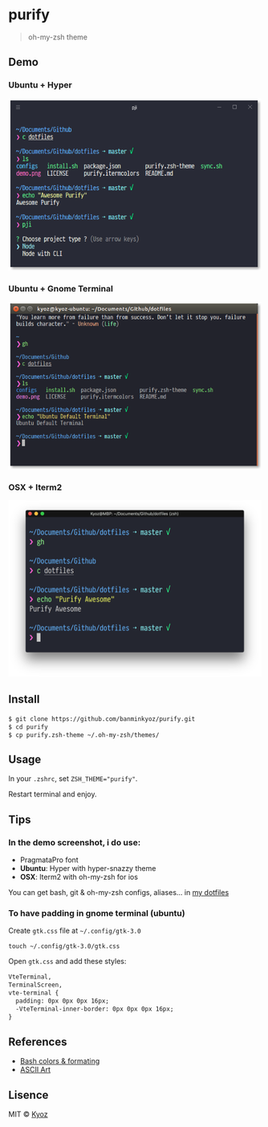 # purify

> oh-my-zsh theme

## Demo

### Ubuntu + Hyper

<p align="center">
  <img src="demo/demo_ubuntu_hyper.png" width="800px">
</p>

### Ubuntu + Gnome Terminal

<p align="center">
  <img src="demo/demo_ubuntu_gnome.png" width="800px">
</p>

### OSX + Iterm2

<p align="center">
  <img src="demo/demo_osx_iterm2.png" width="800px">
</p>

## Install

```
$ git clone https://github.com/banminkyoz/purify.git
$ cd purify
$ cp purify.zsh-theme ~/.oh-my-zsh/themes/
```

## Usage

In your `.zshrc`, set `ZSH_THEME="purify"`.

Restart terminal and enjoy.

## Tips

### In the demo screenshot, i do use:

* PragmataPro font
* **Ubuntu**: Hyper with hyper-snazzy theme
* **OSX**: Iterm2 with oh-my-zsh for ios

You can get bash, git & oh-my-zsh configs, aliases... in [my dotfiles](https://github.com/banminkyoz/dotfiles)

### To have padding in gnome terminal (ubuntu)

Create `gtk.css` file at `~/.config/gtk-3.0`

```
touch ~/.config/gtk-3.0/gtk.css
```

Open `gtk.css` and add these styles:
```
VteTerminal,
TerminalScreen,
vte-terminal {
  padding: 0px 0px 0px 16px;
  -VteTerminal-inner-border: 0px 0px 0px 16px;
}
```

## References
* [Bash colors & formating](https://misc.flogisoft.com/bash/tip_colors_and_formatting)
* [ASCII Art](https://textart4u.blogspot.com/2013/03/one-line-ascii-text-art.html)

## Lisence
MIT © [Kyoz](mailto:banminkyoz@gmail.com)
